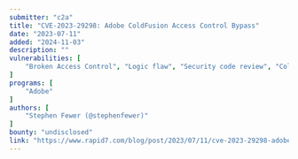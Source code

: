 ```yaml
---
submitter: "c2a"
title: "CVE-2023-29298: Adobe ColdFusion Access Control Bypass"
date: "2023-07-11"
added: "2024-11-03"
description: ""
vulnerabilities: [
    "Broken Access Control", "Logic flaw", "Security code review", "ColdFusion"
]
programs: [
    "Adobe"
]
authors: [
    "Stephen Fewer (@stephenfewer)"
]
bounty: "undisclosed"
link: "https://www.rapid7.com/blog/post/2023/07/11/cve-2023-29298-adobe-coldfusion-access-control-bypass/"
---
```




